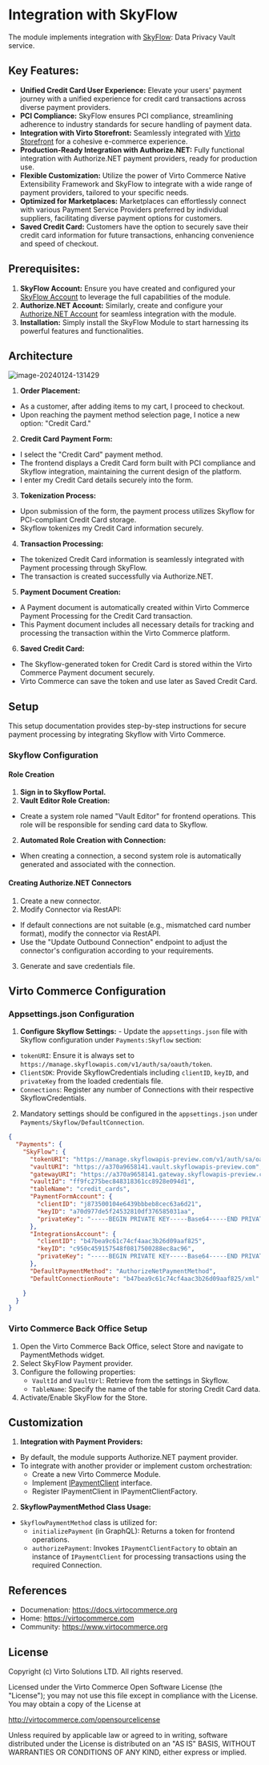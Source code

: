 # Integration with SkyFlow
The module implements integration with [SkyFlow](https://www.skyflow.com/): Data Privacy Vault service.

## Key Features:
* **Unified Credit Card User Experience:** Elevate your users' payment journey with a unified experience for credit card transactions across diverse payment providers.
* **PCI Compliance:** SkyFlow ensures PCI compliance, streamlining adherence to industry standards for secure handling of payment data.
* **Integration with Virto Storefront:** Seamlessly integrated with [Virto Storefront](https://github.com/VirtoCommerce/vc-theme-b2b-vue) for a cohesive e-commerce experience.
* **Production-Ready Integration with Authorize.NET:** Fully functional integration with Authorize.NET payment providers, ready for production use.
* **Flexible Customization:** Utilize the power of Virto Commerce Native Extensibility Framework and SkyFlow to integrate with a wide range of payment providers, tailored to your specific needs.
* **Optimized for Marketplaces:** Marketplaces can effortlessly connect with various Payment Service Providers preferred by individual suppliers, facilitating diverse payment options for customers.
* **Saved Credit Card:** Customers have the option to securely save their credit card information for future transactions, enhancing convenience and speed of checkout.

## Prerequisites:
1. **SkyFlow Account:** Ensure you have created and configured your [SkyFlow Account](https://www.skyflow.com/) to leverage the full capabilities of the module.
2. **Authorize.NET Account:** Similarly, create and configure your [Authorize.NET Account](https://www.authorize.net/) for seamless integration with the module.
3. **Installation:** Simply install the SkyFlow Module to start harnessing its powerful features and functionalities.

## Architecture

![image-20240124-131429](https://github.com/VirtoCommerce/vc-module-skyflow/assets/7639413/7bcd8edc-68fc-47ac-a13f-d38089064bdc)

1. **Order Placement:**
  * As a customer, after adding items to my cart, I proceed to checkout.
  * Upon reaching the payment method selection page, I notice a new option: "Credit Card."
2. **Credit Card Payment Form:**
  * I select the "Credit Card" payment method.
  * The frontend displays a Credit Card form built with PCI compliance and Skyflow integration, maintaining the current design of the platform.
  * I enter my Credit Card details securely into the form.
3. **Tokenization Process:**
  * Upon submission of the form, the payment process utilizes Skyflow for PCI-compliant Credit Card storage.
  * Skyflow tokenizes my Credit Card information securely.
4. **Transaction Processing:**
  * The tokenized Credit Card information is seamlessly integrated with Payment processing through SkyFlow.
  * The transaction is created successfully via Authorize.NET.
5. **Payment Document Creation:**
  * A Payment document is automatically created within Virto Commerce Payment Processing for the Credit Card transaction.
  * This Payment document includes all necessary details for tracking and processing the transaction within the Virto Commerce platform.
6. **Saved Credit Card:**
  * The Skyflow-generated token for Credit Card is stored within the Virto Commerce Payment document securely.
  * Virto Commerce can save the token and use later as Saved Credit Card.


## Setup

This setup documentation provides step-by-step instructions for secure payment processing by integrating Skyflow with Virto Commerce.

### Skyflow Configuration

#### Role Creation
1. **Sign in to Skyflow Portal.**
1. **Vault Editor Role Creation:**
  * Create a system role named "Vault Editor" for frontend operations. This role will be responsible for sending card data to Skyflow.
2. **Automated Role Creation with Connection:**
  * When creating a connection, a second system role is automatically generated and associated with the connection.

#### Creating Authorize.NET Connectors
1. Create a new connector.
2. Modify Connector via RestAPI:
  * If default connections are not suitable (e.g., mismatched card number format), modify the connector via RestAPI.
  * Use the "Update Outbound Connection" endpoint to adjust the connector's configuration according to your requirements.
3. Generate and save credentials file.

## Virto Commerce Configuration

### Appsettings.json Configuration

1. **Configure Skyflow Settings:** - Update the `appsettings.json` file with Skyflow configuration under `Payments:Skyflow` section:
  * `tokenURI`: Ensure it is always set to `https://manage.skyflowapis.com/v1/auth/sa/oauth/token`.
  * `ClientSDK`: Provide SkyflowCredentials including `clientID`, `keyID`, and `privateKey` from the loaded credentials file.
  * `Connections`: Register any number of Connections with their respective SkyflowCredentials.
2. Mandatory settings should be configured in the `appsettings.json` under `Payments/Skyflow/DefaultConnection`.

```json
{
  "Payments": {
    "SkyFlow": {
      "tokenURI": "https://manage.skyflowapis-preview.com/v1/auth/sa/oauth/token",
      "vaultURI": "https://a370a9658141.vault.skyflowapis-preview.com",
      "gatewayURI": "https://a370a9658141.gateway.skyflowapis-preview.com",
      "vaultId": "ff9fc275bec848318361cc8928e094d1",
      "tableName": "credit_cards",
      "PaymentFormAccount": {
        "clientID": "j873500104e6439bbbeb8cec63a6d21",
        "keyID": "a70d977de5f24532810df376585031aa",
        "privateKey": "-----BEGIN PRIVATE KEY-----Base64-----END PRIVATE KEY-----"
      },
      "IntegrationsAccount": {
        "clientID": "b47bea9c61c74cf4aac3b26d09aaf825",
        "keyID": "c950c459157548f0817500288ec8ac96",
        "privateKey": "-----BEGIN PRIVATE KEY-----Base64-----END PRIVATE KEY-----"
      },
      "DefaultPaymentMethod": "AuthorizeNetPaymentMethod",
      "DefaultConnectionRoute": "b47bea9c61c74cf4aac3b26d09aaf825/xml"

    }
  }
}
```

### Virto Commerce Back Office Setup
1. Open the Virto Commerce Back Office, select Store and navigate to PaymentMethods widget.
2. Select SkyFlow Payment provider.
3. Configure the following properties:
    * `VaultId` and `VaultUrl`: Retrieve from the settings in Skyflow.
    * `TableName`: Specify the name of the table for storing Credit Card data.
4. Activate/Enable SkyFlow for the Store.

## Customization
1. **Integration with Payment Providers:**
  * By default, the module supports Authorize.NET payment provider.
  * To integrate with another provider or implement custom orchestration:
    * Create a new Virto Commerce Module.
    * Implement [IPaymentClient](https://github.com/VirtoCommerce/vc-module-skyflow/blob/dev/src/VirtoCommerce.Skyflow.Core/Services/IPaymentClient.cs#L6) interface.
    * Register IPaymentClient in IPaymentClientFactory.
2. **SkyflowPaymentMethod Class Usage:**
  * `SkyflowPaymentMethod` class is utilized for:
    * `initializePayment` (in GraphQL): Returns a token for frontend operations.
    * `authorizePayment`: Invokes `IPaymentClientFactory` to obtain an instance of `IPaymentClient` for processing transactions using the required Connection.

## References
* Documenation: https://docs.virtocommerce.org
* Home: https://virtocommerce.com
* Community: https://www.virtocommerce.org

## License

Copyright (c) Virto Solutions LTD.  All rights reserved.

Licensed under the Virto Commerce Open Software License (the "License"); you
may not use this file except in compliance with the License. You may
obtain a copy of the License at

http://virtocommerce.com/opensourcelicense

Unless required by applicable law or agreed to in writing, software
distributed under the License is distributed on an "AS IS" BASIS,
WITHOUT WARRANTIES OR CONDITIONS OF ANY KIND, either express or
implied.









